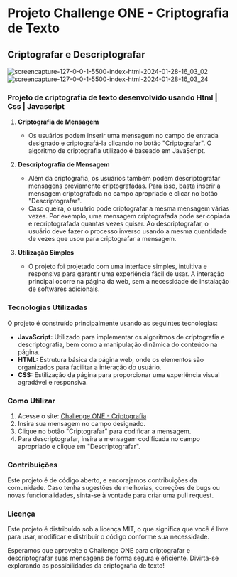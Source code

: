 # Projeto Challenge ONE - Criptografia de Texto
## Criptografar e Descriptografar
![screencapture-127-0-0-1-5500-index-html-2024-01-28-16_03_02](https://github.com/OWillMatheuz/challange-encriptador/assets/119905167/7e1afa81-e3e2-468e-9c10-96ca8358cee9)
![screencapture-127-0-0-1-5500-index-html-2024-01-28-16_03_24](https://github.com/OWillMatheuz/challange-encriptador/assets/119905167/d2f925a9-5a7d-4cc1-a3a4-d1674720d1e6)


### Projeto de criptografia de texto desenvolvido usando Html | Css | Javascript
1. **Criptografia de Mensagem**
   - Os usuários podem inserir uma mensagem no campo de entrada designado e criptografá-la clicando no botão "Criptografar". O algoritmo de criptografia utilizado é baseado em JavaScript.

2. **Descriptografia de Mensagem**
   - Além da criptografia, os usuários também podem descriptografar mensagens previamente criptografadas. Para isso, basta inserir a mensagem criptografada no campo apropriado e clicar no botão "Descriptografar".
   - Caso queira, o usuário pode criptografar a mesma mensagem várias vezes. Por exemplo, uma mensagem criptografada pode ser copiada e recriptografada quantas vezes quiser. Ao descriptografar, o usuário deve fazer o processo inverso usando a mesma quantidade de vezes que usou para criptografar a mensagem.

3. **Utilização Simples**
   - O projeto foi projetado com uma interface simples, intuitiva e responsiva para garantir uma experiência fácil de usar. A interação principal ocorre na página da web, sem a necessidade de instalação de softwares adicionais.

### Tecnologias Utilizadas
O projeto é construído principalmente usando as seguintes tecnologias:
- **JavaScript:** Utilizado para implementar os algoritmos de criptografia e descriptografia, bem como a manipulação dinâmica do conteúdo na página.
- **HTML:** Estrutura básica da página web, onde os elementos são organizados para facilitar a interação do usuário.
- **CSS:** Estilização da página para proporcionar uma experiência visual agradável e responsiva.

### Como Utilizar
1. Acesse o site: [Challenge ONE - Criptografia](https://owillmatheuz.github.io/challange-encriptador/)
2. Insira sua mensagem no campo designado.
3. Clique no botão "Criptografar" para codificar a mensagem.
4. Para descriptografar, insira a mensagem codificada no campo apropriado e clique em "Descriptografar".

### Contribuições
Este projeto é de código aberto, e encorajamos contribuições da comunidade. Caso tenha sugestões de melhorias, correções de bugs ou novas funcionalidades, sinta-se à vontade para criar uma pull request.

### Licença
Este projeto é distribuído sob a licença MIT, o que significa que você é livre para usar, modificar e distribuir o código conforme sua necessidade.

Esperamos que aproveite o Challenge ONE para criptografar e descriptografar suas mensagens de forma segura e eficiente. Divirta-se explorando as possibilidades da criptografia de texto!
